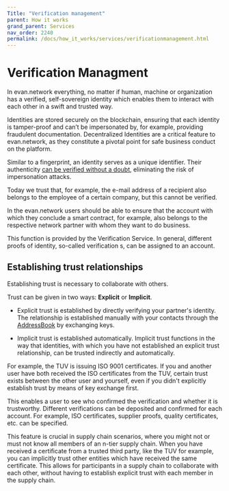 ```yaml
---
Title: "Verification management"
parent: How it works
grand_parent: Services
nav_order: 2240
permalink: /docs/how_it_works/services/verificationmanagement.html
---
```


# Verification Managment

In evan.network everything, no matter if human, machine or organization has a verified, self-sovereign identity which enables them to interact with each other in a swift and trusted way.

Identities are stored securely on the blockchain, ensuring that each identity is tamper-proof and can’t be impersonated by, for example, providing fraudulent documentation. Decentralized Identities are a critical feature to evan.network, as they constitute a pivotal point for safe business conduct on the platform.

Similar to a fingerprint, an identity serves as a unique identifier.
Their authenticity [can be verified without a doubt](/docs/first_steps/verification.html), eliminating the risk of impersonation attacks.

Today we trust that, for example, the e-mail address of a recipient also belongs to the employee of a certain company, but this cannot be verified.

In the evan.network users should be able to ensure that the account with which they conclude a smart contract, for example, also belongs to the respective network partner with whom they want to do business.

This function is provided by the Verification Service. In general, different proofs of identity, so-called verification s, can be assigned to an account.


## Establishing trust relationships

Establishing trust is necessary to collaborate with others.

Trust can be given in two ways: **Explicit** or **Implicit**.

* Explicit trust is established by directly verifying your partner's identity. The relationship is established manually with your contacts through the [AddressBook](/docs/first_steps/contacts.html) by exchanging keys.

* Implicit trust is established automatically.
Implicit trust functions in the way that identities, with which you have not established an explicit trust relationship, can be trusted indirectly and automatically.

For example, the TUV is issuing ISO 9001 certificates. If you and another user have both received the ISO certificates from the TUV, certain trust exists between the other user and yourself, even if you didn't explicitly establish trust by means of key exchange first.

This enables a user to see who confirmed the verification and whether it is trustworthy. Different verifications can be deposited and confirmed for each account. For example, ISO certificates, supplier proofs, quality certificates, etc. can be specified.

This feature is crucial in supply chain scenarios, where you might not or must not know all members of an n-tier supply chain.
When you have received a certificate from a trusted third party, like the TUV for example, you can implicitly trust other entities which have received the same certificate.
This allows for participants in a supply chain to collaborate with each other, without having to establish explicit trust with each member in the supply chain.
